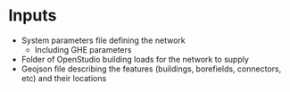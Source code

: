 # Inputs

- System parameters file defining the network
    - Including GHE parameters
- Folder of OpenStudio building loads for the network to supply
- Geojson file describing the features (buildings, borefields, connectors, etc) and their locations
